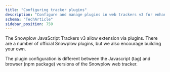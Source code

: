 ```yaml
---
title: "Configuring tracker plugins"
description: "Configure and manage plugins in web trackers v3 for enhanced behavioral analytics."
schema: "TechArticle"
sidebar_position: 750
---
```


The Snowplow JavaScript Trackers v3 allow extension via plugins. There are a number of official Snowplow plugins, but we also encourage building your own.

The plugin configuration is different between the Javascript (tag) and browser (npm package) versions of the Snowplow web tracker.
